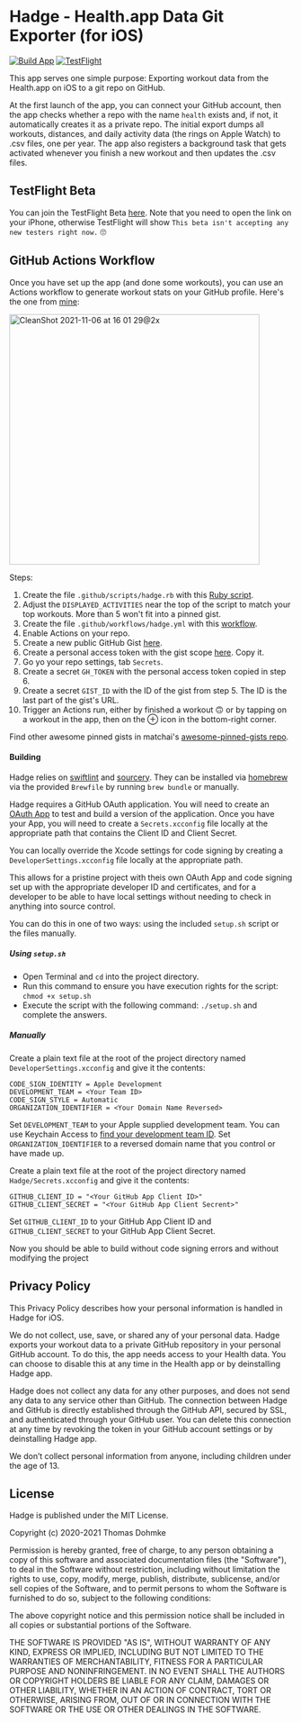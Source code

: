 # Hadge - Health.app Data Git Exporter (for iOS)

[![Build App](https://github.com/ashtom/hadge/actions/workflows/build_app.yml/badge.svg)](https://github.com/ashtom/hadge/actions/workflows/build_app.yml)
[![TestFlight](https://shields.io/static/v1?label=TestFlight&message=Join%20Beta&color=blue)](https://testflight.apple.com/join/rFLkfNSu)

This app serves one simple purpose: Exporting workout data from the Health.app on iOS to a git repo on GitHub. 

At the first launch of the app, you can connect your GitHub account, then the app checks whether a repo with the name `health` exists and, if not, it automatically creates it as a private repo. The initial export dumps all workouts, distances, and daily activity data (the rings on Apple Watch) to .csv files, one per year. The app also registers a background task that gets activated whenever you finish a new workout and then updates the .csv files. 

## TestFlight Beta

You can join the TestFlight Beta [here](https://testflight.apple.com/join/rFLkfNSu). Note that you need to open the link on your iPhone, otherwise TestFlight will show `This beta isn't accepting any new testers right now.` 🙄

## GitHub Actions Workflow

Once you have set up the app (and done some workouts), you can use an Actions workflow to generate workout stats on your GitHub profile. Here's the one from [mine](https://github.com/ashtom):

<img width="445" alt="CleanShot 2021-11-06 at 16 01 29@2x" src="https://user-images.githubusercontent.com/70720/140626256-b84c9945-898e-4570-bbdb-deab1ec3ef18.png">

Steps:

1. Create the file `.github/scripts/hadge.rb` with this [Ruby script](https://gist.github.com/ashtom/1cd9602b122082827b38eb79d605ca1a).
2. Adjust the `DISPLAYED_ACTIVITIES` near the top of the script to match your top workouts. More than 5 won't fit into a pinned gist.
3. Create the file `.github/workflows/hadge.yml` with this [workflow](https://gist.github.com/ashtom/0ca3193ce0ac76f9c6bf0b3aa9cad124).
4. Enable Actions on your repo.
5. Create a new public GitHub Gist [here](https://gist.github.com/).
6. Create a personal access token with the gist scope [here](https://github.com/settings/tokens/new). Copy it.
7. Go yo your repo settings, tab `Secrets`.
8. Create a secret `GH_TOKEN` with the personal access token copied in step 6.
9. Create a secret `GIST_ID` with the ID of the gist from step 5. The ID is the last part of the gist's URL.
10. Trigger an Actions run, either by finished a workout 🙃 or by tapping on a workout in the app, then on the ⊕ icon in the bottom-right corner.

Find other awesome pinned gists in matchai's [awesome-pinned-gists repo](https://github.com/matchai/awesome-pinned-gists).

#### Building

Hadge relies on [swiftlint](https://realm.github.io/SwiftLint/) and 
[sourcery](https://github.com/krzysztofzablocki/Sourcery). They can be installed 
via [homebrew](https://brew.sh) via the provided `Brewfile` by running `brew bundle`
or manually.

Hadge requires a GitHub OAuth application. You will need to create an [OAuth App](https://docs.github.com/en/developers/apps/building-oauth-apps) 
to test and build a version of the application. Once you have your App, you will need to create a `Secrets.xcconfig`
file  locally at the appropriate path that contains the Client ID and Client Secret.

You can locally override the Xcode settings for code signing
by creating a `DeveloperSettings.xcconfig` file locally at the appropriate path.

This allows for a pristine project with theis own OAuth App and code signing set up with the appropriate
developer ID and certificates, and for a developer to be able to have local settings
without needing to check in anything into source control.

You can do this in one of two ways: using the included `setup.sh` script or the files manually.

##### Using `setup.sh`

- Open Terminal and `cd` into the project directory. 
- Run this command to ensure you have execution rights for the script: `chmod +x setup.sh`
- Execute the script with the following command: `./setup.sh` and complete the answers.

##### Manually 

Create a plain text file at the root of the project directory named `DeveloperSettings.xcconfig` and
give it the contents:

```
CODE_SIGN_IDENTITY = Apple Development
DEVELOPMENT_TEAM = <Your Team ID>
CODE_SIGN_STYLE = Automatic
ORGANIZATION_IDENTIFIER = <Your Domain Name Reversed>
```

Set `DEVELOPMENT_TEAM` to your Apple supplied development team.  You can use Keychain
Access to [find your development team ID](/Technotes/FindingYourDevelopmentTeamID.md).
Set `ORGANIZATION_IDENTIFIER` to a reversed domain name that you control or have made up.

Create a plain text file at the root of the project directory named `Hadge/Secrets.xcconfig` and
give it the contents:

```
GITHUB_CLIENT_ID = "<Your GitHub App Client ID>"
GITHUB_CLIENT_SECRET = "<Your GitHub App Client Secrent>"
```

Set `GITHUB_CLIENT_ID` to your GitHub App Client ID and `GITHUB_CLIENT_SECRET` to your 
GitHub App Client Secret.

Now you should be able to build without code signing errors and without modifying
the project

## Privacy Policy

This Privacy Policy describes how your personal information is handled in Hadge for iOS.

We do not collect, use, save, or shared any of your personal data. Hadge exports your workout data to a private GitHub repository in your personal GitHub account. To do this, the app needs access to your Health data. You can choose to disable this at any time in the Health app or by deinstalling Hadge app.

Hadge does not collect any data for any other purposes, and does not send any data to any service other than GitHub. The connection between Hadge and GitHub is directly established through the GitHub API, secured by SSL, and authenticated through your GitHub user. You can delete this connection at any time by revoking the token in your GitHub account settings or by deinstalling Hadge app.

We don’t collect personal information from anyone, including children under the age of 13.

## License

Hadge is published under the MIT License.

Copyright (c) 2020-2021 Thomas Dohmke

Permission is hereby granted, free of charge, to any person obtaining a copy
of this software and associated documentation files (the "Software"), to deal
in the Software without restriction, including without limitation the rights
to use, copy, modify, merge, publish, distribute, sublicense, and/or sell
copies of the Software, and to permit persons to whom the Software is
furnished to do so, subject to the following conditions:

The above copyright notice and this permission notice shall be included in all
copies or substantial portions of the Software.

THE SOFTWARE IS PROVIDED "AS IS", WITHOUT WARRANTY OF ANY KIND, EXPRESS OR
IMPLIED, INCLUDING BUT NOT LIMITED TO THE WARRANTIES OF MERCHANTABILITY,
FITNESS FOR A PARTICULAR PURPOSE AND NONINFRINGEMENT. IN NO EVENT SHALL THE
AUTHORS OR COPYRIGHT HOLDERS BE LIABLE FOR ANY CLAIM, DAMAGES OR OTHER
LIABILITY, WHETHER IN AN ACTION OF CONTRACT, TORT OR OTHERWISE, ARISING FROM,
OUT OF OR IN CONNECTION WITH THE SOFTWARE OR THE USE OR OTHER DEALINGS IN THE
SOFTWARE.
